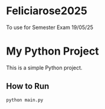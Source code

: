 # Feliciarose2025
To use for Semester Exam 19/05/25
# My Python Project

This is a simple Python project.

## How to Run
```bash
python main.py
